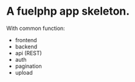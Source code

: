 A fuelphp app skeleton.
========

With common function:
* frontend
* backend
* api (REST)
* auth
* pagination
* upload
